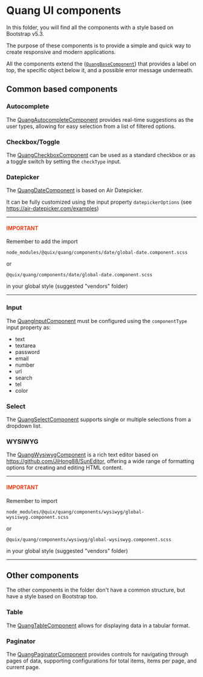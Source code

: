 # Quang UI components

In this folder, you will find all the components with a style based on Bootstrap v5.3.

The purpose of these components is to provide a simple and quick way to create responsive and modern applications.

All the components extend the ([`QuangBaseComponent`](shared/quang-base-component.directive.ts))
that provides a label on top, the specific object below it, and a possible error message underneath.

## Common based components

### Autocomplete

The [QuangAutocompleteComponent](autocomplete/autocomplete.component.ts) provides real-time
suggestions as the user types, allowing for easy selection from a list of filtered options.

### Checkbox/Toggle

The [QuangCheckboxComponent](checkbox/checkbox.component.ts) can be used as a standard checkbox or as a toggle switch by
setting the `checkType` input.

### Datepicker

The [QuangDateComponent](date/date.component.ts) is based on Air Datepicker.

It can be fully customized using the input property `datepickerOptions` (see https://air-datepicker.com/examples)

---

<h4 style="color:#f03c15">IMPORTANT</h4>

Remember to add the import

`node_modules/@quix/quang/components/date/global-date.component.scss`

or

`@quix/quang/components/date/global-date.component.scss`

in your global style (suggested "vendors" folder)

---

### Input

The [QuangInputComponent](input/input.component.ts) must be configured using the `componentType` input property as:

- text
- textarea
- password
- email
- number
- url
- search
- tel
- color

### Select

The [QuangSelectComponent](select/select.component.ts) supports single or multiple selections from a dropdown list.

### WYSIWYG

The [QuangWysiwygComponent](wysiwyg/wysiwyg.component.ts) is a rich text editor based
on https://github.com/JiHong88/SunEditor, offering a wide range of formatting options
for creating and editing HTML content.

---

<h4 style="color:#f03c15">IMPORTANT</h4>

Remember to import

`node_modules/@quix/quang/components/wysiwyg/global-wysiswyg.component.scss`

or

`@quix/quang/components/wysiwyg/global-wysiswyg.component.scss`

in your global style (suggested "vendors" folder)

---

## Other components

The other components in the folder don't have a common structure, but have a style based on Bootstrap too.

### Table

The [QuangTableComponent](table/table.component.ts) allows for displaying data in a tabular format.

### Paginator

The [QuangPaginatorComponent](paginator/paginator.component.ts) provides controls for navigating through pages of data,
supporting configurations
for total items, items per page, and current page.

